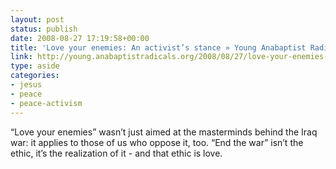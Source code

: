 ```yaml
---
layout: post
status: publish
date: 2008-08-27 17:19:58+00:00
title: 'Love your enemies: An activist’s stance » Young Anabaptist Radicals'
link: http://young.anabaptistradicals.org/2008/08/27/love-your-enemies-an-activists-stance/
type: aside
categories:
- jesus
- peace
- peace-activism
---
```


“Love your enemies” wasn’t just aimed at the masterminds behind the Iraq war: it applies to those of us who oppose it, too. “End the war” isn’t the ethic, it’s the realization of it - and that ethic is love.
